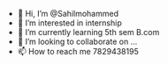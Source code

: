 - 👋 Hi, I’m @Sahilmohammed
- 👀 I’m interested in internship
- 🌱 I’m currently learning 5th sem B.com
- 💞️ I’m looking to collaborate on ...
- 📫 How to reach me 7829438195

<!---
Sahilmohammed/Sahilmohammed is a ✨ special ✨ repository because its `README.md` (this file) appears on your GitHub profile.
You can click the Preview link to take a look at your changes.
--->

